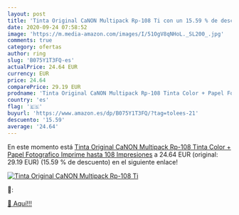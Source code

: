 ```yaml
---
layout: post
title: 'Tinta Original CaNON Multipack Rp-108 Ti con un 15.59 % de descuento'
date: 2020-09-24 07:58:52
image: 'https://m.media-amazon.com/images/I/51OgV8qNHoL._SL200_.jpg'
comments: true
category: ofertas
author: ring
slug: 'B075Y1T3FQ-es'
actualPrice: 24.64 EUR
currency: EUR
price: 24.64
comparePrice: 29.19 EUR
prodname: 'Tinta Original CaNON Multipack Rp-108 Tinta Color + Papel Fotografico Imprime hasta 108 Impresiones'
country: 'es'
flag: '🇪🇸'
buyurl: 'https://www.amazon.es/dp/B075Y1T3FQ/?tag=tolees-21'
descuento: '15.59'
average: '24.64'
---
```


En este momento está [Tinta Original CaNON Multipack Rp-108 Tinta Color + Papel Fotografico Imprime hasta 108 Impresiones](https://www.amazon.es/dp/B075Y1T3FQ/?tag=tolees-21) a 24.64 EUR (original: 29.19 EUR) (15.59 %  de descuento) en el siguiente enlace!

[![Tinta Original CaNON Multipack Rp-108 Ti](https://m.media-amazon.com/images/I/51OgV8qNHoL._SL200_.jpg)](https://www.amazon.es/dp/B075Y1T3FQ/?tag=tolees-21)

🔎:


[🛒 Aquí!!!](https://www.amazon.es/dp/B075Y1T3FQ/?tag=tolees-21)
